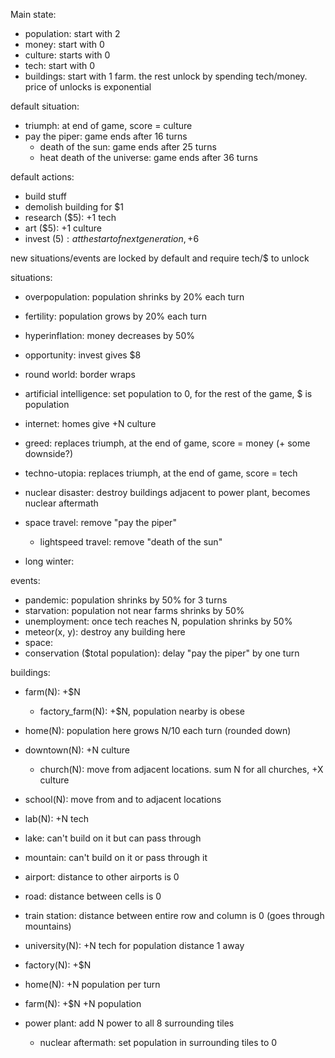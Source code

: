 Main state:
- population: start with 2
- money: start with 0
- culture: starts with 0
- tech: start with 0
- buildings: start with 1 farm.  the rest unlock by spending tech/money.  price of unlocks is exponential

default situation:
  - triumph: at end of game, score = culture
  - pay the piper: game ends after 16 turns
    - death of the sun: game ends after 25 turns
    - heat death of the universe: game ends after 36 turns

default actions:
  - build stuff
  - demolish building for $1
  - research ($5): +1 tech
  - art ($5): +1 culture
  - invest ($5): at the start of next generation, +$6

new situations/events are locked by default and require tech/$ to unlock

situations:
  - overpopulation: population shrinks by 20% each turn
  - fertility: population grows by 20% each turn

  - hyperinflation: money decreases by 50%
  - opportunity: invest gives $8

  - round world: border wraps
  - artificial intelligence: set population to 0, for the rest of the game, $ is population
  - internet: homes give +N culture
  - greed: replaces triumph, at the end of game, score = money (+ some downside?)
  - techno-utopia: replaces triumph, at the end of game, score = tech
  - nuclear disaster: destroy buildings adjacent to power plant, becomes nuclear aftermath
  - space travel: remove "pay the piper"
    - lightspeed travel: remove "death of the sun"
  - long winter:

events:
  - pandemic: population shrinks by 50% for 3 turns
  - starvation: population not near farms shrinks by 50%
  - unemployment: once tech reaches N, population shrinks by 50%
  - meteor(x, y): destroy any building here
  - space:
  - conservation ($total population): delay "pay the piper" by one turn

buildings:
  - farm(N): +$N
    - factory_farm(N): +$N, population nearby is obese
  - home(N): population here grows N/10 each turn (rounded down)
  - downtown(N): +N culture
    - church(N): move from adjacent locations. sum N for all churches, +X culture
  - school(N): move from and to adjacent locations
  - lab(N): +N tech

  - lake: can't build on it but can pass through
  - mountain: can't build on it or pass through it

  - airport: distance to other airports is 0
  - road: distance between cells is 0
  - train station: distance between entire row and column is 0 (goes through mountains)
  - university(N): +N tech for population distance 1 away
  - factory(N): +$N
  - home(N): +N population per turn
  - farm(N): +$N +N population
  - power plant: add N power to all 8 surrounding tiles
      - nuclear aftermath: set population in surrounding tiles to 0
